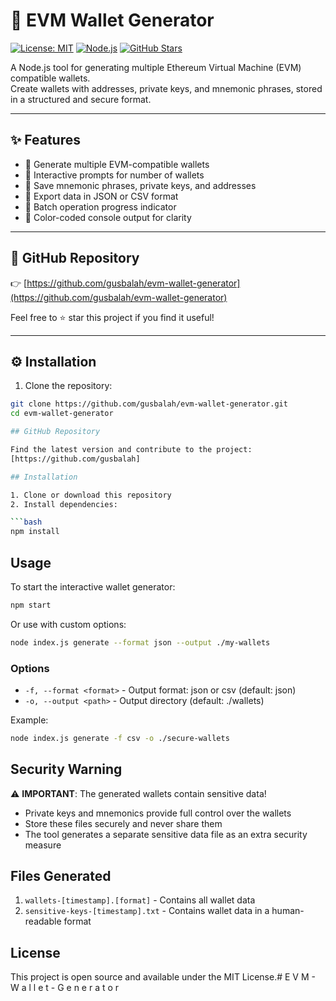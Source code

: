 # 🚀 EVM Wallet Generator

[![License: MIT](https://img.shields.io/badge/License-MIT-yellow.svg)](LICENSE)
[![Node.js](https://img.shields.io/badge/Node.js-18.x-green)](https://nodejs.org/)
[![GitHub Stars](https://img.shields.io/github/stars/gusbalah/evm-wallet-generator?style=social)](https://github.com/gusbalah/evm-wallet-generator/stargazers)

A Node.js tool for generating multiple Ethereum Virtual Machine (EVM) compatible wallets.  
Create wallets with addresses, private keys, and mnemonic phrases, stored in a structured and secure format.

---

## ✨ Features

- 🔹 Generate multiple EVM-compatible wallets
- 🔹 Interactive prompts for number of wallets
- 🔹 Save mnemonic phrases, private keys, and addresses
- 🔹 Export data in JSON or CSV format
- 🔹 Batch operation progress indicator
- 🔹 Color-coded console output for clarity

---

## 📂 GitHub Repository

👉 [https://github.com/gusbalah/evm-wallet-generator](https://github.com/gusbalah/evm-wallet-generator)

Feel free to ⭐ star this project if you find it useful!

---

## ⚙️ Installation

1. Clone the repository:

```bash
git clone https://github.com/gusbalah/evm-wallet-generator.git
cd evm-wallet-generator

## GitHub Repository

Find the latest version and contribute to the project:
[https://github.com/gusbalah]

## Installation

1. Clone or download this repository
2. Install dependencies:

```bash
npm install
```

## Usage

To start the interactive wallet generator:

```bash
npm start
```

Or use with custom options:

```bash
node index.js generate --format json --output ./my-wallets
```

### Options

- `-f, --format <format>` - Output format: json or csv (default: json)
- `-o, --output <path>` - Output directory (default: ./wallets)

Example:

```bash
node index.js generate -f csv -o ./secure-wallets
```

## Security Warning

⚠️ **IMPORTANT**: The generated wallets contain sensitive data!

- Private keys and mnemonics provide full control over the wallets
- Store these files securely and never share them
- The tool generates a separate sensitive data file as an extra security measure

## Files Generated

1. `wallets-[timestamp].[format]` - Contains all wallet data
2. `sensitive-keys-[timestamp].txt` - Contains wallet data in a human-readable format

## License

This project is open source and available under the MIT License.#   E V M - W a l l e t - G e n e r a t o r 
 
 
 
